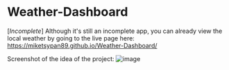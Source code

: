 # Weather-Dashboard

[*Incomplete*]
Although it's still an incomplete app, you can already view the local weather by going to the live page here:
https://miketsypan89.github.io/Weather-Dashboard/

Screenshot of the idea of the project:
![image](https://user-images.githubusercontent.com/124936942/229668468-9b8759f1-976d-4e0f-87c8-52a6d978524e.png)
